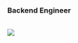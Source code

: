 ### Backend Engineer

<br>

<a href="https://github.com/fyxemmmm">
  <img align="center" src="https://github-readme-stats.vercel.app/api/top-langs/?username=fyxemmmm&theme=yellow&hide_langs_below=1" />
</a>

